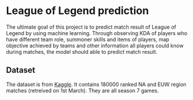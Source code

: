 # League of Legend prediction

The ultimate goal of this project is to predict match result of League of Legend by using machine learning.
Through observing KDA of players who have different team role, summoner skills and items of players, map objective achieved by teams and other information all players could know during matches, the model should able to predict match result.

## Dataset
The dataset is from [Kaggle](https://www.kaggle.com/paololol/league-of-legends-ranked-matches/data).
It contains 180000 ranked NA and EUW region matches (retreived on 1st March). They are all season 7 games.

